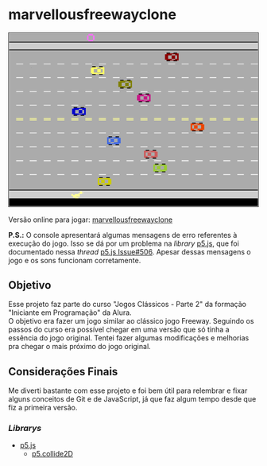 # marvellousfreewayclone

<p align="center"><img src="assets/imagens/screenshot.png" alt="Captura de tela do jogo."></p>

Versão online para jogar: <a href="https://joaopasantos.github.io/marvellousfreewayclone/" title="marvellousfreewayclone Github.io page">marvellousfreewayclone</a> 

**P.S.:** O console apresentará algumas mensagens de erro referentes à execução do jogo. Isso se dá por um problema na *library* <a href="https://p5js.org/" title="p5.js Homepage">p5.js</a>, que foi documentado nessa *thread* <a href="https://github.com/processing/p5.js-sound/issues/506#issue-672976731" title="p5.js Issue#506">p5.js Issue#506</a>. Apesar dessas mensagens o jogo e os sons funcionam corretamente.  

## Objetivo
Esse projeto faz parte do curso "Jogos Clássicos - Parte 2" da formação "Iniciante em Programação" da Alura.  
O objetivo era fazer um jogo similar ao clássico jogo Freeway. Seguindo os passos do curso era possível chegar em uma versão que só tinha a essência do jogo original. Tentei fazer algumas modificações e melhorias pra chegar o mais próximo do jogo original.  

## Considerações Finais
Me diverti bastante com esse projeto e foi bem útil para relembrar e fixar alguns conceitos de Git e de JavaScript, já que faz algum tempo desde que fiz a primeira versão.

### *Librarys*
- <a href="https://p5js.org/" title="p5.js Homepage">p5.js</a>
    - <a href="https://github.com/bmoren/p5.collide2D" title="p5.collide2D Github page">p5.collide2D</a>